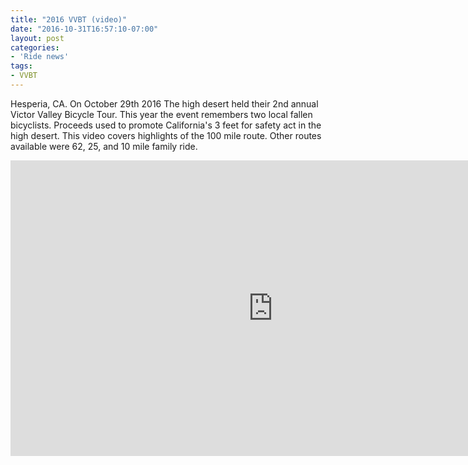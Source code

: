 ```yaml
---
title: "2016 VVBT (video)"
date: "2016-10-31T16:57:10-07:00"
layout: post
categories:
- 'Ride news'
tags:
- VVBT
---
```


Hesperia, CA. On October 29th 2016 The high desert held their 2nd annual Victor Valley Bicycle Tour. This year the event remembers two local fallen bicyclists. Proceeds used to promote California's 3 feet for safety act in the high desert. This video covers highlights of the 100 mile route. Other routes available were 62, 25, and 10 mile family ride.

<iframe allow="accelerometer; autoplay; encrypted-media; gyroscope; picture-in-picture" allowfullscreen="" frameborder="0" height="473" loading="lazy" src="https://www.youtube.com/embed/N7ENPfSI_Ys?feature=oembed" title="Victor Valley Bicycle Tour 2016" width="840"></iframe>
